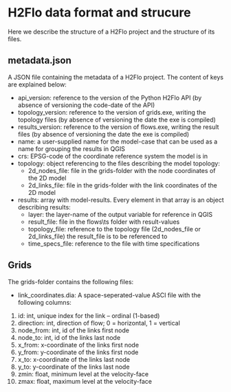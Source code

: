# H2Flo data format and strucure
Here we describe the structure of a H2Flo project and the structure of its files.

## metadata.json
A JSON file containing the metadata of a H2Flo project. The content of keys are explained below:
* api_version: reference to the version of the Python H2Flo API (by absence of versioning the code-date of the API)
* topology_version: reference to the version of grids.exe, writing the topology files (by absence of versioning the date the exe is compiled)
* results_version: reference to the version of flows.exe, writing the result files (by absence of versioning the date the exe is compiled)
* name: a user-supplied name for the model-case that can be used as a name for grouping the results in QGIS
* crs: EPSG-code of the coordinate reference system the model is in
* topology: object referencing to the files describing the model topology:
    * 2d_nodes_file: file in the grids-folder with the node coordinates of the 2D model
    * 2d_links_file: file in the grids-folder with the link coordinates of the 2D model
* results: array with model-results. Every element in that array is an object describing results:
    * layer: the layer-name of the output variable for reference in QGIS
    * result_file: file in the flows\ts folder with result-values
    * topology_file: reference to the topology file (2d_nodes_file or 2d_links_file) the result_file is to be referenced to
    * time_specs_file: reference to the file with time specifications

## Grids
The grids-folder contains the following files:
* link_coordinates.dia: A space-seperated-value ASCI file with the following columns:
 1. id: int, unique index for the link – ordinal (1-based)
 2. direction: int, direction of flow; 0 = horizontal, 1 = vertical
 3. node_from: int, id of the links first node
 4. node_to: int, id of the links last node
 5. x_from: x-coordinate of the links first node
 6. y_from: y-coordinate of the links first node
 7. x_to: x-coordinate of the links last node
 8. y_to: y-coordinate of the links last node
 9. zmin: float, minimum level at the velocity-face
 10. zmax: float, maximum level at the velocity-face
